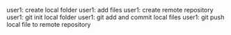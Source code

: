user1: create local folder
user1: add files
user1: create remote repository
user1: git init local folder 
user1: git add and commit local files
user1: git push local file to remote repository
